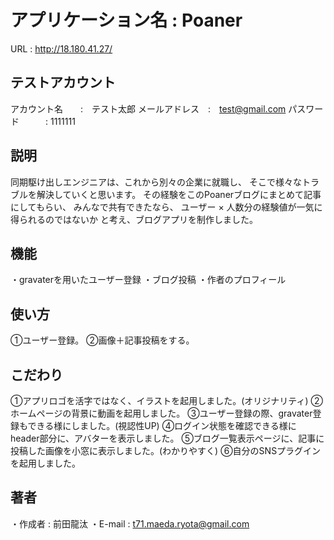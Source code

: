 # アプリケーション名 : Poaner
URL : http://18.180.41.27/

## テストアカウント
アカウント名　　:　テスト太郎
メールアドレス　:　test@gmail.com
パスワード　　　: 1111111

## 説明 
同期駆け出しエンジニアは、これから別々の企業に就職し、
そこで様々なトラブルを解決していくと思います。
その経験をこのPoanerブログにまとめて記事にしてもらい、
みんなで共有できたなら、
ユーザー × 人数分の経験値が一気に得られるのではないか
と考え、ブログアプリを制作しました。

## 機能
・gravaterを用いたユーザー登録
・ブログ投稿
・作者のプロフィール

## 使い方 
①ユーザー登録。
②画像＋記事投稿をする。

## こだわり 
①アプリロゴを活字ではなく、イラストを起用しました。(オリジナリティ)
②ホームページの背景に動画を起用しました。
③ユーザー登録の際、gravater登録もできる様にしました。(視認性UP)
④ログイン状態を確認できる様にheader部分に、アバターを表示しました。
⑤ブログ一覧表示ページに、記事に投稿した画像を小窓に表示しました。(わかりやすく)
⑥自分のSNSプラグインを起用しました。

## 著者 
  ・作成者  : 前田龍汰
  ・E-mail : t71.maeda.ryota@gmail.com
